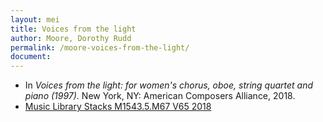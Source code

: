 ```yaml
---
layout: mei
title: Voices from the light
author: Moore, Dorothy Rudd
permalink: /moore-voices-from-the-light/
document:
---
```


- In *Voices from the light: for women's chorus, oboe, string quartet and piano (1997).* New York, NY: American Composers Alliance, 2018.
- <a href="https://tufts.primo.exlibrisgroup.com/permalink/01TUN_INST/1kc9gia/alma991018220948303851" target="_blank">Music Library Stacks M1543.5.M67 V65 2018</a>
